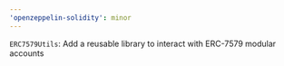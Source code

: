 ```yaml
---
'openzeppelin-solidity': minor
---
```


`ERC7579Utils`: Add a reusable library to interact with ERC-7579 modular accounts
